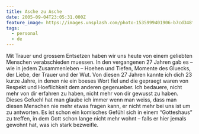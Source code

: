 ```yaml
---
title: Asche zu Asche
date: 2005-09-04T23:05:31.000Z
feature_image: https://images.unsplash.com/photo-1535999401906-b7cd348f4e21?ixlib=rb-0.3.5&q=80&fm=jpg&crop=entropy&cs=tinysrgb&w=1080&fit=max&ixid=eyJhcHBfaWQiOjExNzczfQ&s=472f6116d1dd4fbd8d6f5428b7e82644
tags:
  - personal
  - de
---
```


Mit Trauer und grossem Entsetzen haben wir uns heute von einem geliebten Menschen verabschieden muessen. In den vergangenen 27 Jahren gab es – wie in jedem Zusammenleben – Hoehen und Tiefen, Momente des Gluecks, der Liebe, der Trauer und der Wut. Von diesen 27 Jahren kannte ich dich 23 kurze Jahre, in denen nie ein boeses Wort fiel und die gepraegt waren von Respekt und Hoeflichkeit dem anderen gegenueber. Ich bedauere, nicht mehr von dir erfahren zu haben, nicht mehr von dir gewusst zu haben. Dieses Gefuehl hat man glaube ich immer wenn man weiss, dass man diesen Menschen nie mehr etwas fragen kann, er nicht mehr bei uns ist um zu antworten. Es ist schon ein komisches Gefühl sich in einem “Gotteshaus” zu treffen, in dem Gott schon lange nicht mehr wohnt – falls er hier jemals gewohnt hat, was ich stark bezweifle.
